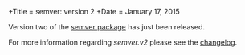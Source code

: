 +Title = semver: version 2
+Date  = January 17, 2015

Version two of the [semver package](/semver) has just been released.

For more information regarding _semver.v2_ please see the [changelog](/semver#version-2-changes).
